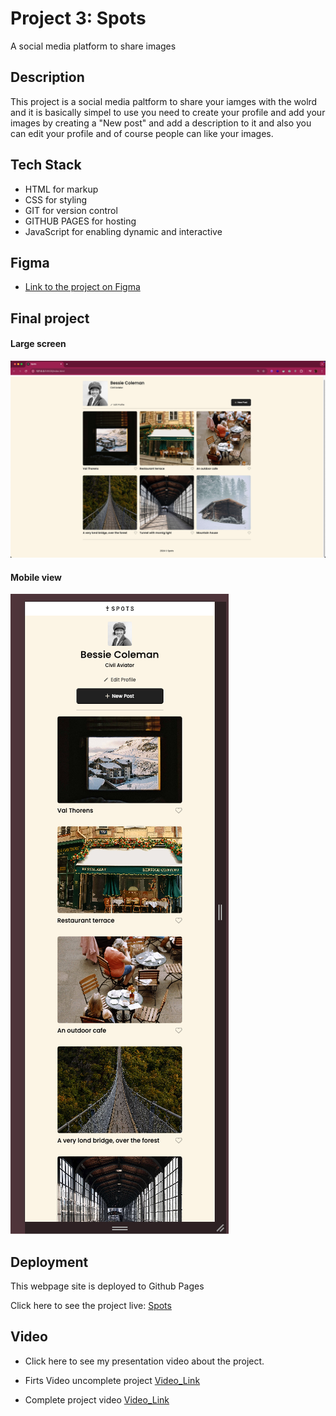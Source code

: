 # Project 3: Spots

A social media platform to share images

## Description

This project is a social media paltform to share your iamges with the wolrd and it is basically simpel to use you need to create your profile and add your images by creating a "New post" and add a description to it and also you can edit your profile and of course people can like your images.

## Tech Stack

- HTML for markup
- CSS for styling
- GIT for version control
- GITHUB PAGES for hosting
- JavaScript for enabling dynamic and interactive

## Figma

- [Link to the project on Figma](https://www.figma.com/file/BBNm2bC3lj8QQMHlnqRsga/Sprint-3-Project-%E2%80%94-Spots?type=design&node-id=2%3A60&mode=design&t=afgNFybdorZO6cQo-1)

## Final project

#### Large screen

![getting Started](/src/images/large-view.png)

#### Mobile view

![getting Started](/src/images/mobile-view.png)

## Deployment

This webpage site is deployed to Github Pages

Click here to see the project live: [Spots](https://rudyravelindev.github.io/se_project_spots/)

## Video

- Click here to see my presentation video about the project.
- Firts Video uncomplete project
  [Video_Link](https://drive.google.com/file/d/1BtQdWITDGkTGENSUgWRvEZanAkJeVoeY/view?usp=drive_link)

- Complete project video
  [Video_Link](https://www.loom.com/share/b86a30a270284bd59fd3818f737a6532)
